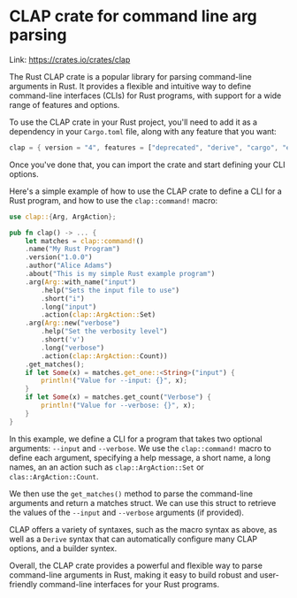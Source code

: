 # CLAP crate for command line arg parsing

Link: <https://crates.io/crates/clap>

The Rust CLAP crate is a popular library for parsing command-line arguments in Rust. It provides a flexible and intuitive way to define command-line interfaces (CLIs) for Rust programs, with support for a wide range of features and options.

To use the CLAP crate in your Rust project, you'll need to add it as a dependency in your `Cargo.toml` file, along with any feature that you want:

```rust
clap = { version = "4", features = ["deprecated", "derive", "cargo", "env", "unicode", "wrap_help", "string"] }
```

Once you've done that, you can import the crate and start defining your CLI options.

Here's a simple example of how to use the CLAP crate to define a CLI for a Rust program, and how to use the `clap::command!` macro:

```rust
use clap::{Arg, ArgAction};

pub fn clap() -> ... {
    let matches = clap::command!()
    .name("My Rust Program")
    .version("1.0.0")
    .author("Alice Adams")
    .about("This is my simple Rust example program")
    .arg(Arg::with_name("input")
        .help("Sets the input file to use")
        .short("i")
        .long("input")
        .action(clap::ArgAction::Set)
    .arg(Arg::new("verbose")
        .help("Set the verbosity level")
        .short('v')
        .long("verbose")
        .action(clap::ArgAction::Count))
    .get_matches();
    if let Some(x) = matches.get_one::<String>("input") {
        println!("Value for --input: {}", x);
    }
    if let Some(x) = matches.get_count("Verbose") {
        println!("Value for --verbose: {}", x);
    }
}
```

In this example, we define a CLI for a program that takes two optional arguments: `--input` and `--verbose`. We use the `clap::command!` macro to define each argument, specifying a help message, a short name, a long names, an an action such as `clap::ArgAction::Set` or `clas::ArgAction::Count`.

We then use the `get_matches()` method to parse the command-line arguments and return a matches struct. We can use this struct to retrieve the values of the `--input` and `--verbose` arguments (if provided).

CLAP offers a variety of syntaxes, such as the macro syntax as above, as well as a `Derive` syntax that can automatically configure many CLAP options, and a builder syntex.

Overall, the CLAP crate provides a powerful and flexible way to parse command-line arguments in Rust, making it easy to build robust and user-friendly command-line interfaces for your Rust programs.
